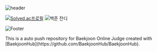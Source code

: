 ![header](https://capsule-render.vercel.app/api?type=waving&color=gradient&width=500&height=200&section=header&text=Algorithm%20Log&fontSize=80)

[![Solved.ac프로필](http://mazassumnida.wtf/api/generate_badge?boj=bkikis)](https://solved.ac/profile/bkikis)
![백준 잔디](http://mazandi.herokuapp.com/api?handle=bkikis&theme=warm)

![Footer](https://capsule-render.vercel.app/api?type=waving&color=gradient&width=500&height=200&section=footer)
<p>This is a auto push repository for Baekjoon Online Judge created with [BaekjoonHub](https://github.com/BaekjoonHub/BaekjoonHub).</p>

